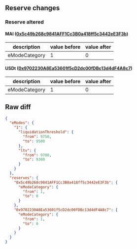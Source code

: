## Reserve changes

### Reserve altered

#### MAI ([0x5c49b268c9841AFF1Cc3B0a418ff5c3442eE3F3b](https://snowtrace.io/address/0x5c49b268c9841AFF1Cc3B0a418ff5c3442eE3F3b))

| description | value before | value after |
| --- | --- | --- |
| eModeCategory | 1 | 0 |


#### USDt ([0x9702230A8Ea53601f5cD2dc00fDBc13d4dF4A8c7](https://snowtrace.io/address/0x9702230A8Ea53601f5cD2dc00fDBc13d4dF4A8c7))

| description | value before | value after |
| --- | --- | --- |
| eModeCategory | 1 | 0 |


## Raw diff

```json
{
  "eModes": {
    "1": {
      "liquidationThreshold": {
        "from": 9750,
        "to": 9500
      },
      "ltv": {
        "from": 9700,
        "to": 9300
      }
    }
  },
  "reserves": {
    "0x5c49b268c9841AFF1Cc3B0a418ff5c3442eE3F3b": {
      "eModeCategory": {
        "from": 1,
        "to": 0
      }
    },
    "0x9702230A8Ea53601f5cD2dc00fDBc13d4dF4A8c7": {
      "eModeCategory": {
        "from": 1,
        "to": 0
      }
    }
  }
}
```